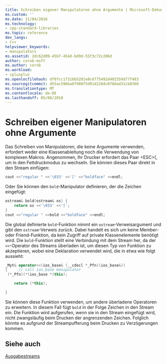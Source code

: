 ```yaml
---
title: Schreiben eigener Manipulatoren ohne Argumente | Microsoft-Dokumentation
ms.custom: ''
ms.date: 11/04/2016
ms.technology:
- cpp-standard-libraries
ms.topic: reference
dev_langs:
- C++
helpviewer_keywords:
- manipulators
ms.assetid: 2dc62d09-45b7-454d-bd9d-55f3c72c206d
author: corob-msft
ms.author: corob
ms.workload:
- cplusplus
ms.openlocfilehash: df8fcc1f316b5281e8c6775492d402559d77f483
ms.sourcegitcommit: d55ac596ba8f908f5d91d228dc070dad31cb8360
ms.translationtype: MT
ms.contentlocale: de-DE
ms.lasthandoff: 05/08/2018
---
```

# <a name="writing-your-own-manipulators-without-arguments"></a>Schreiben eigener Manipulatoren ohne Argumente

Das Schreiben von Manipulatoren, die keine Argumente verwenden, erfordert weder eine Klassenableitung noch die Verwendung von komplexen Makros. Angenommen, Ihr Drucker erfordert das Paar \<ESC>[, um in den Fettdruckmodus zu wechseln. Sie können dieses Paar direkt in den Stream einfügen:

```cpp
cout <<"regular " <<'\033' <<'[' <<"boldface" <<endl;
```

Oder Sie können den `bold`-Manipulator definieren, der die Zeichen eingefügt:

```cpp
ostream& bold(ostream& os) {
    return os <<'\033' <<'[';
}
cout <<"regular " <<bold <<"boldface" <<endl;
```

Die global definierte `bold`-Funktion nimmt ein `ostream`-Verweisargument und gibt den `ostream`-Verweis zurück. Dabei handelt es sich um keine Member- oder Friend-Funktion, da kein Zugriff auf private Klassenelemente benötigt wird. Die `bold`-Funktion stellt eine Verbindung mit dem Stream her, da der `<<`-Operator des Streams überladen ist, um diesen Typ von Funktion zu akzeptieren, wobei eine Deklaration verwendet wird, die in etwa wie folgt aussieht:

```cpp
_Myt& operator<<(ios_base& (__cdecl *_Pfn)(ios_base&))
{     // call ios_base manipulator
 (*_Pfn)(*(ios_base *)this);

    return (*this);

}
```

Sie können diese Funktion verwenden, um andere überladene Operatoren zu erweitern. In diesem Fall fügt `bold` in der Folge Zeichen in den Stream ein. Die Funktion wird aufgerufen, wenn sie in den Stream eingefügt wird, nicht zwangsläufig beim Drucken der angrenzenden Zeichen. Folglich könnte es aufgrund der Streampufferung beim Drucken zu Verzögerungen kommen.

## <a name="see-also"></a>Siehe auch

[Ausgabestreams](../standard-library/output-streams.md)<br/>
